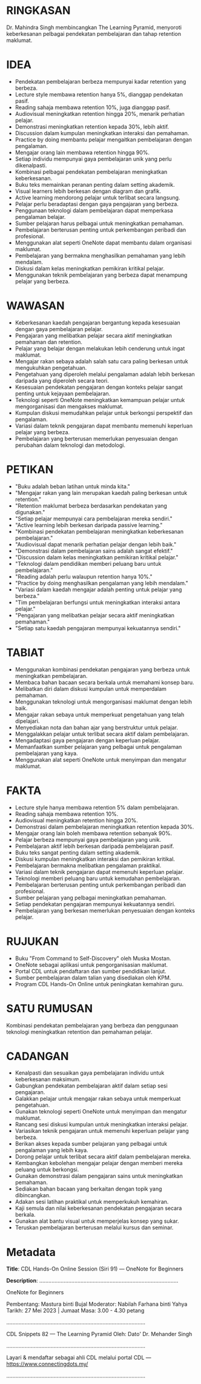 # RINGKASAN
Dr. Mahindra Singh membincangkan The Learning Pyramid, menyoroti keberkesanan pelbagai pendekatan pembelajaran dan tahap retention maklumat.

# IDEA
- Pendekatan pembelajaran berbeza mempunyai kadar retention yang berbeza.
- Lecture style membawa retention hanya 5%, dianggap pendekatan pasif.
- Reading sahaja membawa retention 10%, juga dianggap pasif.
- Audiovisual meningkatkan retention hingga 20%, menarik perhatian pelajar.
- Demonstrasi meningkatkan retention kepada 30%, lebih aktif.
- Discussion dalam kumpulan meningkatkan interaksi dan pemahaman.
- Practice by doing membantu pelajar mengaitkan pembelajaran dengan pengalaman.
- Mengajar orang lain membawa retention hingga 90%.
- Setiap individu mempunyai gaya pembelajaran unik yang perlu dikenalpasti.
- Kombinasi pelbagai pendekatan pembelajaran meningkatkan keberkesanan.
- Buku teks memainkan peranan penting dalam setting akademik.
- Visual learners lebih berkesan dengan diagram dan grafik.
- Active learning mendorong pelajar untuk terlibat secara langsung.
- Pelajar perlu beradaptasi dengan gaya pengajaran yang berbeza.
- Penggunaan teknologi dalam pembelajaran dapat memperkasa pengalaman belajar.
- Sumber pelajaran harus pelbagai untuk meningkatkan pemahaman.
- Pembelajaran berterusan penting untuk perkembangan peribadi dan profesional.
- Menggunakan alat seperti OneNote dapat membantu dalam organisasi maklumat.
- Pembelajaran yang bermakna menghasilkan pemahaman yang lebih mendalam.
- Diskusi dalam kelas meningkatkan pemikiran kritikal pelajar.
- Menggunakan teknik pembelajaran yang berbeza dapat menampung pelajar yang berbeza.

# WAWASAN
- Keberkesanan kaedah pengajaran bergantung kepada kesesuaian dengan gaya pembelajaran pelajar.
- Pengajaran yang melibatkan pelajar secara aktif meningkatkan pemahaman dan retention.
- Pelajar yang belajar dengan melakukan lebih cenderung untuk ingat maklumat.
- Mengajar rakan sebaya adalah salah satu cara paling berkesan untuk mengukuhkan pengetahuan.
- Pengetahuan yang diperoleh melalui pengalaman adalah lebih berkesan daripada yang diperoleh secara teori.
- Kesesuaian pendekatan pengajaran dengan konteks pelajar sangat penting untuk kejayaan pembelajaran.
- Teknologi seperti OneNote meningkatkan kemampuan pelajar untuk mengorganisasi dan mengakses maklumat.
- Kumpulan diskusi memudahkan pelajar untuk berkongsi perspektif dan pengalaman.
- Variasi dalam teknik pengajaran dapat membantu memenuhi keperluan pelajar yang berbeza.
- Pembelajaran yang berterusan memerlukan penyesuaian dengan perubahan dalam teknologi dan metodologi.

# PETIKAN
- "Buku adalah beban latihan untuk minda kita."
- "Mengajar rakan yang lain merupakan kaedah paling berkesan untuk retention."
- "Retention maklumat berbeza berdasarkan pendekatan yang digunakan."
- "Setiap pelajar mempunyai cara pembelajaran mereka sendiri."
- "Active learning lebih berkesan daripada passive learning."
- "Kombinasi pendekatan pembelajaran meningkatkan keberkesanan pembelajaran."
- "Audiovisual dapat menarik perhatian pelajar dengan lebih baik."
- "Demonstrasi dalam pembelajaran sains adalah sangat efektif."
- "Discussion dalam kelas meningkatkan pemikiran kritikal pelajar."
- "Teknologi dalam pendidikan memberi peluang baru untuk pembelajaran."
- "Reading adalah perlu walaupun retention hanya 10%."
- "Practice by doing menghasilkan pengalaman yang lebih mendalam."
- "Variasi dalam kaedah mengajar adalah penting untuk pelajar yang berbeza."
- "Tim pembelajaran berfungsi untuk meningkatkan interaksi antara pelajar."
- "Pengajaran yang melibatkan pelajar secara aktif meningkatkan pemahaman."
- "Setiap satu kaedah pengajaran mempunyai kekuatannya sendiri."

# TABIAT
- Menggunakan kombinasi pendekatan pengajaran yang berbeza untuk meningkatkan pembelajaran.
- Membaca bahan bacaan secara berkala untuk memahami konsep baru.
- Melibatkan diri dalam diskusi kumpulan untuk memperdalam pemahaman.
- Menggunakan teknologi untuk mengorganisasi maklumat dengan lebih baik.
- Mengajar rakan sebaya untuk memperkuat pengetahuan yang telah dipelajari.
- Menyediakan nota dan bahan ajar yang berstruktur untuk pelajar.
- Menggalakkan pelajar untuk terlibat secara aktif dalam pembelajaran.
- Mengadaptasi gaya pengajaran dengan keperluan pelajar.
- Memanfaatkan sumber pelajaran yang pelbagai untuk pengalaman pembelajaran yang kaya.
- Menggunakan alat seperti OneNote untuk menyimpan dan mengatur maklumat.

# FAKTA
- Lecture style hanya membawa retention 5% dalam pembelajaran.
- Reading sahaja membawa retention 10%.
- Audiovisual meningkatkan retention hingga 20%.
- Demonstrasi dalam pembelajaran meningkatkan retention kepada 30%.
- Mengajar orang lain boleh membawa retention sebanyak 90%.
- Pelajar berbeza mempunyai gaya pembelajaran yang unik.
- Pembelajaran aktif lebih berkesan daripada pembelajaran pasif.
- Buku teks sangat penting dalam setting akademik.
- Diskusi kumpulan meningkatkan interaksi dan pemikiran kritikal.
- Pembelajaran bermakna melibatkan pengalaman praktikal.
- Variasi dalam teknik pengajaran dapat memenuhi keperluan pelajar.
- Teknologi memberi peluang baru untuk kemudahan pembelajaran.
- Pembelajaran berterusan penting untuk perkembangan peribadi dan profesional.
- Sumber pelajaran yang pelbagai meningkatkan pemahaman.
- Setiap pendekatan pengajaran mempunyai kekuatannya sendiri.
- Pembelajaran yang berkesan memerlukan penyesuaian dengan konteks pelajar.

# RUJUKAN
- Buku "From Command to Self-Discovery" oleh Muska Mostan.
- OneNote sebagai aplikasi untuk pengorganisasian maklumat.
- Portal CDL untuk pendaftaran dan sumber pendidikan lanjut.
- Sumber pembelajaran dalam talian yang disediakan oleh KPM.
- Program CDL Hands-On Online untuk peningkatan kemahiran guru.

# SATU RUMUSAN
Kombinasi pendekatan pembelajaran yang berbeza dan penggunaan teknologi meningkatkan retention dan pemahaman pelajar.

# CADANGAN
- Kenalpasti dan sesuaikan gaya pembelajaran individu untuk keberkesanan maksimum.
- Gabungkan pendekatan pembelajaran aktif dalam setiap sesi pengajaran.
- Galakkan pelajar untuk mengajar rakan sebaya untuk memperkuat pengetahuan.
- Gunakan teknologi seperti OneNote untuk menyimpan dan mengatur maklumat.
- Rancang sesi diskusi kumpulan untuk meningkatkan interaksi pelajar.
- Variasikan teknik pengajaran untuk memenuhi keperluan pelajar yang berbeza.
- Berikan akses kepada sumber pelajaran yang pelbagai untuk pengalaman yang lebih kaya.
- Dorong pelajar untuk terlibat secara aktif dalam pembelajaran mereka.
- Kembangkan kebolehan mengajar pelajar dengan memberi mereka peluang untuk berkongsi.
- Gunakan demonstrasi dalam pengajaran sains untuk meningkatkan pemahaman.
- Sediakan bahan bacaan yang berkaitan dengan topik yang dibincangkan.
- Adakan sesi latihan praktikal untuk memperkukuh kemahiran.
- Kaji semula dan nilai keberkesanan pendekatan pengajaran secara berkala.
- Gunakan alat bantu visual untuk memperjelas konsep yang sukar.
- Teruskan pembelajaran berterusan melalui kursus dan seminar.

# Metadata
**Title**: CDL Hands-On Online Session (Siri 91) — OneNote for Beginners

**Description**: ...........................................................................................

OneNote for Beginners

Pembentang: Mastura binti Bujal
Moderator: Nabilah Farhana binti Yahya
Tarikh: 27 Mei 2023   |   Jumaat
Masa: 3.00  - 4.30 petang

...........................................................................................

CDL Snippets 82 — The Learning Pyramid
Oleh: Dato' Dr. Mehander Singh

...........................................................................................

Layari & mendaftar sebagai ahli CDL melalui portal CDL — https://www.connectingdots.my/

...........................................................................................